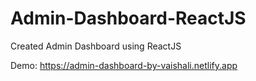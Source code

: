 # Admin-Dashboard-ReactJS

Created Admin Dashboard using ReactJS

Demo: https://admin-dashboard-by-vaishali.netlify.app
